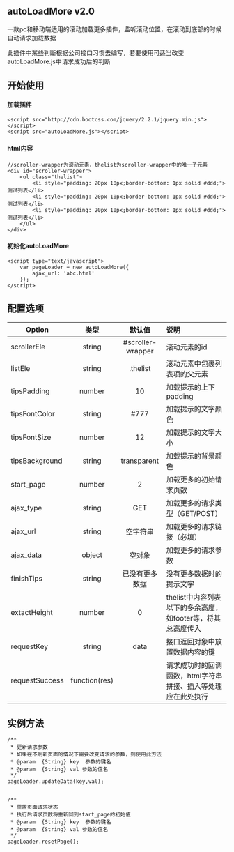 ## autoLoadMore v2.0
一款pc和移动端适用的滚动加载更多插件，监听滚动位置，在滚动到底部的时候自动请求加载数据

此插件中某些判断根据公司接口习惯去编写，若要使用可适当改变autoLoadMore.js中请求成功后的判断
## 开始使用
#### 加载插件

```
<script src="http://cdn.bootcss.com/jquery/2.2.1/jquery.min.js"></script>
<script src="autoLoadMore.js"></script> 
```
#### html内容
```
//scroller-wrapper为滚动元素，thelist为scroller-wrapper中的唯一子元素
<div id="scroller-wrapper">
    <ul class="thelist">
        <li style="padding: 20px 10px;border-bottom: 1px solid #ddd;">测试列表</li>
        <li style="padding: 20px 10px;border-bottom: 1px solid #ddd;">测试列表</li>
        <li style="padding: 20px 10px;border-bottom: 1px solid #ddd;">测试列表</li>
    </ul>   
</div>
```
#### 初始化autoLoadMore

```
<script type="text/javascript">
    var pageLoader = new autoLoadMore({
        ajax_url: 'abc.html'
    });
</script>
```

## 配置选项

| Option | 类型 | 默认值 | 说明 |
| ------------- |:-------------:|:-------------:| :-------------|
scrollerEle | string | #scroller-wrapper | 滚动元素的id |
listEle | string | .thelist | 滚动元素中包裹列表项的父元素 |
tipsPadding | number | 10 | 加载提示的上下padding |
tipsFontColor | string | #777 | 加载提示的文字颜色 |
tipsFontSize | number | 12 | 加载提示的文字大小 |
tipsBackground | string | transparent | 加载提示的背景颜色 |
start_page | number | 2 | 加载更多的初始请求页数 |
ajax_type | string | GET | 加载更多的请求类型（GET/POST）|
ajax_url | string | 空字符串 | 加载更多的请求链接（必填）|
ajax_data | object | 空对象 | 加载更多的请求参数 |
finishTips | string | 已没有更多数据 | 没有更多数据时的提示文字 |
extactHeight | number | 0 | thelist中内容列表以下的多余高度，如footer等，将其总高度传入 |
requestKey | string | data | 接口返回对象中放置数据内容的键 |
requestSuccess | function(res) |  | 请求成功时的回调函数，html字符串拼接、插入等处理应在此处执行 |


## 实例方法


```
/**
 * 更新请求参数
 * 如果在不刷新页面的情况下需要改变请求的参数，则使用此方法
 * @param  {String} key  参数的键名
 * @param  {String} val 参数的值名
 */
pageLoader.updateData(key,val);


/**
 * 重置页面请求状态
 * 执行后请求页数将重新回到start_page的初始值
 * @param  {String} key  参数的键名
 * @param  {String} val 参数的值名
 */
pageLoader.resetPage();

```

